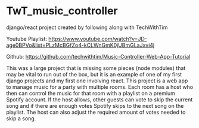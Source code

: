 # TwT_music_controller
django/react project created by following along with TechWithTim

Youtube Playlist: https://www.youtube.com/watch?v=JD-age0BPVo&list=PLzMcBGfZo4-kCLWnGmK0jUBmGLaJxvi4j

Github: https://github.com/techwithtim/Music-Controller-Web-App-Tutorial


This was a large project that is missing some pieces (node modules) that may be vital to run out of the box, but it is an example of one of my first django projects and my first one involving react.  This project is a web app to manage music for a party with multiple rooms.  Each room has a host who then can control the music for that room with a playlist on a premium Spotify account.  If the host allows, other guests can vote to skip the current song and if there are enough votes Spotify skips to the next song on the playlist.  The host can also adjust the required amount of votes needed to skip a song.
